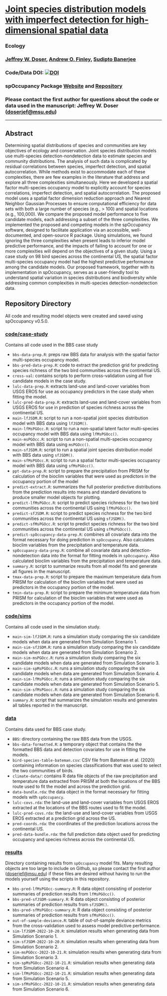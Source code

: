 # [Joint species distribution models with imperfect detection for high-dimensional spatial data](https://arxiv.org/abs/2204.02707)

### Ecology 

### [Jeffrey W. Doser](https://www.jeffdoser.com/), [Andrew O. Finley](https://www.finley-lab.com/), [Sudipto Banerjee](http://sudipto.bol.ucla.edu/)

### Code/Data DOI: [![DOI](https://zenodo.org/badge/472435954.svg)](https://zenodo.org/badge/latestdoi/472435954)

### spOccupancy Package [Website](https://www.jeffdoser.com/files/spoccupancy-web/) and [Repository](https://github.com/doserjef/spOccupancy/)

### Please contact the first author for questions about the code or data used in the manuscript: Jeffrey W. Doser (doserjef@msu.edu)

---------------------------------

## Abstract

Determining spatial distributions of species and communities are key objectives of ecology and conservation. Joint species distribution models use multi-species detection-nondetection data to estimate species and community distributions. The analysis of such data is complicated by residual correlations between species, imperfect detection, and spatial autocorrelation. While methods exist to accommodate each of these complexities, there are few examples in the literature that address and explore all three complexities simultaneously. Here we developed a spatial factor multi-species occupancy model to explicitly account for species correlations, imperfect detection, and spatial autocorrelation. The proposed model uses a spatial factor dimension reduction approach and Nearest Neighbor Gaussian Processes to ensure computational efficiency for data sets with both a large number of species (e.g., > 100) and spatial locations (e.g., 100,000). We compare the proposed model performance to five candidate models, each addressing a subset of the three complexities. We implemented the proposed and competing models in the spOccupancy software, designed to facilitate application via an accessible, well-documented, and open-source R package. Using simulations, we found ignoring the three complexities when present leads to inferior model predictive performance, and the impacts of failing to account for one or more complexities will depend on the objectives of a given study. Using a case study on 98 bird species across the continental US, the spatial factor multi-species occupancy model had the highest predictive performance among the candidate models. Our proposed framework, together with its implementation in spOccupancy, serves as a user-friendly tool to understand spatial variation in species distributions and biodiversity while addressing common complexities in multi-species detection-nondetection data.     

## Repository Directory

All code and resulting model objects were created and saved using spOccupancy v0.5.0.

### [code/case-study](./code/case-study)

Contains all code used in the BBS case study

+ `bbs-data-prep.R`: preps raw BBS data for analysis with the spatial factor multi-species occupancy model.
+ `bbs-pred-data-prep.R`: code to extract the prediction grid for predicting species richness of the two bird communities across the continental US. 
+ `cross-val`: contains scripts to perform cross-validation using all five candidate models in the case study.
+ `lulc-data-prep.R`: extracts land-use and land-cover variables from USGS EROS for use as occupancy predictors in the case study when fitting the model.
+ `lulc-pred-data-prep.R`: extracts land-use and land-cover variables from USGS EROS for use in prediction of species richness across the continental US.
+ `main-lfJSDM.R`: script to run a non-spatial joint species distribution model with BBS data using `lfJSDM()`. 
+ `main-lfMsPGOcc.R`: script to run a non-spatial latent factor multi-species occupancy model with BBS data using `lfMsPGOcc()`.
+ `main-msPGOcc.R`: script to run a non-spatial multi-species occupancy model with BBS data using `msPGOcc()`. 
+ `main-sfJSDM.R`: script to run a spatial joint species distribution model with BBS data using `sfJSDM()`.
+ `main-sfMsPGOcc.R`: script to run a spatial factor multi-species occupancy model with BBS data using `sfMsPGOcc()`. 
+ `ppt-data-prep.R`: script to prepare the precipitation from PRISM for calculation of the bioclim variables that were used as predictors in the occupancy portion of the model
+ `predict-extract.R`: summarizes the full posterior predictive distributions from the prediction results into means and standard deviations to produce smaller model objects for plotting.
+ `predict-lfMsPGOcc.R`: script to predict species richness for the two bird communities across the continental US using `lfMsPGOcc()`. 
+ `predict-sfJSDM.R`: script to predict species richness for the two bird communities across the continental US using `sfJSDM()`.
+ `predict-sfMsPGOcc.R`: script to predict species richness for the two bird communities across the continental US using `sfMsPGOcc()`. 
+ `predict-spOccupancy-data-prep.R`: combines all covariate data into the format necessary for doing prediction in `spOccupancy`. Also calculates bioclim variables from the precipitation and temperature data.
+ `spOccupancy-data-prep.R`: combine all covariate data and detection-nondetection data into the format for fitting models in `spOccupancy`. Also calculated bioclim variables from the precipitation and temperature data.
+ `summary.R`: script to summarize results from all model fits and generate all figures in the manuscript.
+ `tmax-data-prep.R`: script to prepare the maximum temperature data from PRISM for calculation of the bioclim variables that were used as predictors in the occupancy portion of the model.
+ `tmin-data-prep.R`: script to prepare the minimum temperature data from PRISM for calculation of the bioclim variables that were used as predictors in the occupancy portion of the model.

### [code/sims](./code/sims)

Contains all code used in the simulation study. 

+ `main-sim-lfJSDM.R`: runs a simulation study comparing the six candidate models when data are generated from Simulation Scenario 1.
+ `main-sim-sfJSDM.R`: runs a simulation study comparing the six candidate models when data are generated from Simulation Scenario 2.
+ `main-sim-msPGOcc.R`: runs a simulation study comparing the six candidate models when data are generated from Simulation Scenario 3.
+ `main-sim-spMsPGOcc.R`: runs a simulation study comparing the six candidate models when data are generated from Simulation Scenario 4.
+ `main-sim-lfMsPGOcc.R`: runs a simulation study comparing the six candidate models when data are generated from Simulation Scenario 5.
+ `main-sim-sfMsPGocc.R`: runs a simulation study comparing the six candidate models when data are generated from Simulation Scenario 6.
+ `summary.R`: script that summarizes the simulation results and generates all tables reported in the manuscript. 

### [data](./data/)

Contains data used for BBS case study.

+ `BBS`: directory containing the raw BBS data from the USGS. 
+ `bbs-data-formatted.R`: a temporary object that contains the the formatted BBS data and detection covariates for use in fitting the models.
+ `bird-species-table-bateman.csv`: CSV file from Bateman et al. (2020) containing information on species classifications that was used to select the two communities of birds.
+ `climate-data/`: contains R data file objects of the raw precipitation and temperature data extracted from PRISM at both the locations of the BBS route used to fit the model and across the prediction grid. 
+ `data-bundle.rda`: the data object in the format necessary for fitting models with `spOccupancy`. 
+ `lulc-covs.rda`: the land-use and land-cover variables from USGS EROS extracted at the locations of the BBS routes used to fit the model. 
+ `lulc-pred-covs.rda`: the land-use and land-cover variables from USGS EROS extracted at a prediction grid across the US.
+ `pred-coords.rda`: the coordinates of the prediction locations across the continental US.
+ `pred-data-bundle.rda`: the full prediction data object used for predicting occupancy and species richness across the continental US.


### [results](.results/)

Directory containing results from `spOccupancy` model fits. Many resulting objects are too large to include on Github, so please contact the first author (doserjef@msu.edu) if these files are desired without having to run the models yourself using the scripts in this repository.

+ `bbs-pred-lfMsPGOcc-summary.R`: R data object consisting of posterior summaries of prediction results from `lfMsPGOcc()`. 
+ `bbs-pred-sfJSDM-summary.R`: R data object consisting of posterior summaries of prediction results from `sfJSDM()`.
+ `bbs-pred-sfMsPGOcc-summary.R`: R data object consisting of posterior summaries of prediction results from `sfMsPGOcc()`.
+ `out-of-sample-deviance.R`: table of out-of-sample deviance metrics from the cross-validation used to assess model predictive performance.
+ `sim-lfJSDM-2022-10-20.R`: simulation results when generating data from Simulation Scenario 1.
+ `sim-sfJSDM-2022-10-20.R`: simulation results when generating data from Simulation Scenario 2.
+ `sim-msPGOcc-2022-10-21.R`: simulation results when generating data from Simulation Scenario 3.
+ `sim-spMsPGOcc-2022-10-21.R`: simulation results when generating data from Simulation Scenario 4.
+ `sim-lfMsPGOcc-2022-10-21.R`: simulation results when generating data from Simulation Scenario 5.
+ `sim-sfMsPGOcc-2022-10-21.R`: simulation results when generating data from Simulation Scenario 6.
